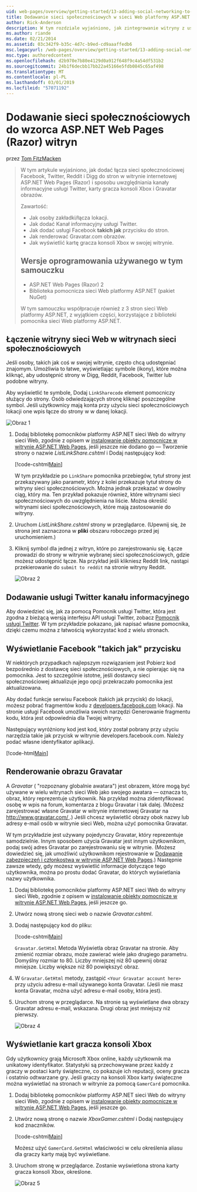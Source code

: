 ```yaml
---
uid: web-pages/overview/getting-started/13-adding-social-networking-to-your-web-site
title: Dodawanie sieci społecznościowych w sieci Web platformy ASP.NET stron witryny (Razor) | Dokumentacja firmy Microsoft
author: Rick-Anderson
description: W tym rozdziale wyjaśniono, jak zintegrowanie witryny z usługami sieci społecznościowych. W tym rozdziale dowiesz się, jak umożliwić użytkownikom/łącze zakładki witryny sieci Web...
ms.author: riande
ms.date: 02/21/2014
ms.assetid: 03c342f9-b35c-4d7c-b9ed-cd9aaaffedb6
msc.legacyurl: /web-pages/overview/getting-started/13-adding-social-networking-to-your-web-site
msc.type: authoredcontent
ms.openlocfilehash: d2b970e7b80e4129d0a912f648f9c4a54df531b2
ms.sourcegitcommit: 24b1f6decbb17bb22a45166e5fdb0845c65af498
ms.translationtype: MT
ms.contentlocale: pl-PL
ms.lasthandoff: 03/01/2019
ms.locfileid: "57071192"
---
```

<a name="adding-social-networking-to-aspnet-web-pages-razor-sites"></a>Dodawanie sieci społecznościowych do wzorca ASP.NET Web Pages (Razor) witryn
====================
przez [Tom FitzMacken](https://github.com/tfitzmac)

> W tym artykule wyjaśniono, jak dodać łącza sieci społecznościowej Facebook, Twitter, Reddit i Digg do stron w witrynie internetowej ASP.NET Web Pages (Razor) i sposobu uwzględniania kanały informacyjne usługi Twitter, karty gracza konsoli Xbox i Gravatar obrazów.
> 
> Zawartość:
> 
> - Jak osoby zakładki/łącza lokacji.
> - Jak dodać Kanał informacyjny usługi Twitter.
> - Jak dodać usługi Facebook **takich jak** przycisku do stron.
> - Jak renderować Gravatar.com obrazów.
> - Jak wyświetlić kartę gracza konsoli Xbox w swojej witrynie.
>   
> 
> ## <a name="software-versions-used-in-the-tutorial"></a>Wersje oprogramowania używanego w tym samouczku
> 
> 
> - ASP.NET Web Pages (Razor) 2
> - Biblioteka pomocnicza sieci Web platformy ASP.NET (pakiet NuGet)
>   
> 
> W tym samouczku współpracuje również z 3 stron sieci Web platformy ASP.NET, z wyjątkiem części, korzystające z biblioteki pomocnika sieci Web platformy ASP.NET.


<a id="Linking_Your_Website"></a>
## <a name="linking-your-website-on-social-networking-sites"></a>Łączenie witryny sieci Web w witrynach sieci społecznościowych

Jeśli osoby, takich jak coś w swojej witrynie, często chcą udostępniać znajomym. Umożliwia to łatwe, wyświetlając symbole (ikony), które można kliknąć, aby udostępnić strony w Digg, Reddit, Facebook, Twitter lub podobne witryny.

Aby wyświetlić te symbole, Dodaj `LinkSharecode` element pomocniczy służący do strony. Osób odwiedzających stronę kliknąć poszczególne symbol. Jeśli użytkownicy mają konta przy użyciu sieci społecznościowych lokacji one wpis łącze do strony w w danej lokacji.

![Obraz 1](13-adding-social-networking-to-your-web-site/_static/image1.jpg)

1. Dodaj bibliotekę pomocników platformy ASP.NET sieci Web do witryny sieci Web, zgodnie z opisem w [instalowanie obiekty pomocnicze w witrynie ASP.NET Web Pages](https://go.microsoft.com/fwlink/?LinkId=252372), jeśli jeszcze nie dodano go — Tworzenie strony o nazwie *ListLinkShare.cshtml* i Dodaj następujący kod:

    [!code-cshtml[Main](13-adding-social-networking-to-your-web-site/samples/sample1.cshtml)]

    W tym przykładzie po `LinkShare` pomocnika przebiegów, tytuł strony jest przekazywany jako parametr, który z kolei przekazuje tytuł strony do witryny sieci społecznościowych. Można jednak przekazać w dowolny ciąg, który ma. Ten przykład pokazuje również, które witrynami sieci społecznościowych do uwzględnienia na liście. Można określić witrynami sieci społecznościowych, które mają zastosowanie do witryny.
2. Uruchom *ListLinkShare.cshtml* strony w przeglądarce. (Upewnij się, że strona jest zaznaczona w **pliki** obszaru roboczego przed jej uruchomieniem.)
3. Kliknij symbol dla jednej z witryn, które po zarejestrowaniu się. Łącze prowadzi do strony w witrynie wybranej sieci społecznościowych, gdzie możesz udostępnić łącze. Na przykład jeśli klikniesz Reddit link, nastąpi przekierowanie do `submit to reddit` na stronie witryny Reddit.

     ![Obraz 2](13-adding-social-networking-to-your-web-site/_static/image2.jpg)

<a id="Adding_a_Twitter_Feed"></a>
## <a name="adding-a-twitter-feed"></a>Dodawanie usługi Twitter kanału informacyjnego

Aby dowiedzieć się, jak za pomocą Pomocnik usługi Twitter, która jest zgodna z bieżącą wersją interfejsu API usługi Twitter, zobacz [Pomocnik usługi Twitter](../ui-layouts-and-themes/twitter-helper.md). W tym przykładzie pokazano, jak napisać własne pomocnika, dzięki czemu można z łatwością wykorzystać kod z wielu stronach.

<a id="Displaying_a_Facebook_Button"></a>
## <a name="displaying-a-facebook-quotlikequot-button"></a>Wyświetlanie Facebook &quot;takich jak&quot; przycisku

W niektórych przypadkach najlepszym rozwiązaniem jest Pobierz kod bezpośrednio z dostawcę sieci społecznościowych, a nie opierając się na pomocnika. Jest to szczególnie istotne, jeśli dostawcy sieci społecznościowej aktualizuje jego opcji przekraczało pomocnika jest aktualizowana.

Aby dodać funkcje serwisu Facebook (takich jak przycisk) do lokacji, możesz pobrać fragmentów kodu z [developers.facebook.com](https://developers.facebook.com/) lokacji. Na stronie usługi Facebook umożliwia swoich narzędzi Generowanie fragmentu kodu, która jest odpowiednia dla Twojej witryny.

Następujący wyróżniony kod jest kod, który został pobrany przy użyciu narzędzia takie jak przycisk w witrynie developers.facebook.com. Należy podać własne identyfikator aplikacji.

[!code-html[Main](13-adding-social-networking-to-your-web-site/samples/sample2.html?highlight=7-14,16-17)]

<a id="Rendering_a_Gravatar_Image"></a>
## <a name="rendering-a-gravatar-image"></a>Renderowanie obrazu Gravatar

A *Gravatar* ( &quot;rozpoznany globalnie awatara&quot;) jest obrazem, które mogą być używane w wielu witrynach sieci Web jako swojego awatara &#8212; oznacza to, obraz, który reprezentuje użytkownik. Na przykład można zidentyfikować osobę w wpis na forum, komentarza z blogu Gravatar i tak dalej. (Możesz zarejestrować własne Gravatar w witrynie internetowej Gravatar na [ http://www.gravatar.com/ ](http://www.gravatar.com/).) Jeśli chcesz wyświetlić obrazy obok nazwy lub adresy e-mail osób w witrynie sieci Web, można użyć pomocnika Gravatar.

W tym przykładzie jest używany pojedynczy Gravatar, który reprezentuje samodzielnie. Innym sposobem użycia Gravatar jest innym użytkownikom, podaj swój adres Gravatar po zarejestrowaniu się w witrynie. (Możesz dowiedzieć się, jak umożliwić użytkownikom rejestrowanie w [Dodawanie zabezpieczeń i członkostwa w witrynie ASP.NET Web Pages](https://go.microsoft.com/fwlink/?LinkId=202904).) Następnie zawsze wtedy, gdy możesz wyświetlić informacje dotyczące tego użytkownika, można po prostu dodać Gravatar, do których wyświetlania nazwy użytkownika.

1. Dodaj bibliotekę pomocników platformy ASP.NET sieci Web do witryny sieci Web, zgodnie z opisem w [instalowanie obiekty pomocnicze w witrynie ASP.NET Web Pages](https://go.microsoft.com/fwlink/?LinkId=252372), jeśli jeszcze go.
2. Utwórz nową stronę sieci web o nazwie *Gravatar.cshtml*.
3. Dodaj następujący kod do pliku: 

    [!code-cshtml[Main](13-adding-social-networking-to-your-web-site/samples/sample3.cshtml)]

    `Gravatar.GetHtml` Metoda Wyświetla obraz Gravatar na stronie. Aby zmienić rozmiar obrazu, może zawierać wiele jako drugiego parametru. Domyślny rozmiar to 80. Liczby mniejszej niż 80 upewnij obraz mniejsze. Liczby większe niż 80 powiększyć obraz.
4. W `Gravatar.GetHtml` metody, zastąpić `<Your Gravatar account here>` przy użyciu adresu e-mail używanego konta Gravatar. (Jeśli nie masz konta Gravatar, można użyć adresu e-mail osoby, która jest).
5. Uruchom stronę w przeglądarce. Na stronie są wyświetlane dwa obrazy Gravatar adresu e-mail, wskazana. Drugi obraz jest mniejszy niż pierwszy. 

    ![Obraz 4](13-adding-social-networking-to-your-web-site/_static/image3.jpg)

<a id="Displaying_an_Xbox_Gamer_Card"></a>
## <a name="displaying-an-xbox-gamer-card"></a>Wyświetlanie kart gracza konsoli Xbox

Gdy użytkownicy grają Microsoft Xbox online, każdy użytkownik ma unikatowy identyfikator. Statystyki są przechowywane przez każdy z graczy w postaci karty świąteczne, co pokazuje ich reputacji, oceny gracza i ostatnio odtwarzane gry. Jeśli graczy na konsoli Xbox karty świąteczne można wyświetlać na stronach w witrynie za pomocą `GamerCard` pomocnika.

1. Dodaj bibliotekę pomocników platformy ASP.NET sieci Web do witryny sieci Web, zgodnie z opisem w [instalowanie obiekty pomocnicze w witrynie ASP.NET Web Pages](https://go.microsoft.com/fwlink/?LinkId=252372), jeśli jeszcze go.
2. Utwórz nową stronę o nazwie *XboxGamer.cshtml* i Dodaj następujący kod znaczników.

    [!code-cshtml[Main](13-adding-social-networking-to-your-web-site/samples/sample4.cshtml)]

    Możesz użyć `GamerCard.GetHtml` właściwości w celu określenia aliasu dla graczy karty mają być wyświetlane.
3. Uruchom stronę w przeglądarce. Zostanie wyświetlona strona karty gracza konsoli Xbox, określone.

    ![Obraz 5](13-adding-social-networking-to-your-web-site/_static/image4.jpg)
